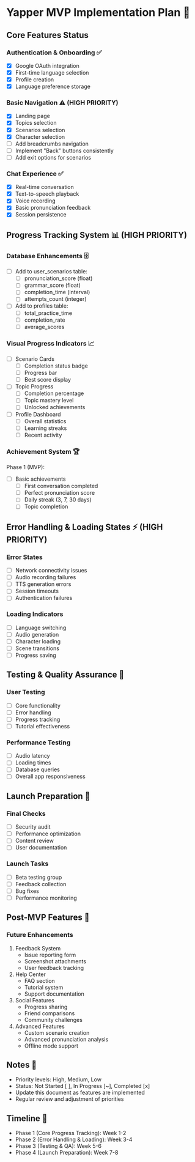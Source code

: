 # Yapper MVP Implementation Plan 🚀

## Core Features Status

### Authentication & Onboarding ✅
- [x] Google OAuth integration
- [x] First-time language selection
- [x] Profile creation
- [x] Language preference storage

### Basic Navigation ⚠️ (HIGH PRIORITY)
- [x] Landing page
- [x] Topics selection
- [x] Scenarios selection
- [x] Character selection
- [ ] Add breadcrumbs navigation
- [ ] Implement "Back" buttons consistently
- [ ] Add exit options for scenarios

### Chat Experience ✅
- [x] Real-time conversation
- [x] Text-to-speech playback
- [x] Voice recording
- [x] Basic pronunciation feedback
- [x] Session persistence

## Progress Tracking System 📊 (HIGH PRIORITY)

### Database Enhancements 🗄️
- [ ] Add to user_scenarios table:
  - [ ] pronunciation_score (float)
  - [ ] grammar_score (float)
  - [ ] completion_time (interval)
  - [ ] attempts_count (integer)
- [ ] Add to profiles table:
  - [ ] total_practice_time
  - [ ] completion_rate
  - [ ] average_scores

### Visual Progress Indicators 📈
- [ ] Scenario Cards
  - [ ] Completion status badge
  - [ ] Progress bar
  - [ ] Best score display
- [ ] Topic Progress
  - [ ] Completion percentage
  - [ ] Topic mastery level
  - [ ] Unlocked achievements
- [ ] Profile Dashboard
  - [ ] Overall statistics
  - [ ] Learning streaks
  - [ ] Recent activity

### Achievement System 🏆
Phase 1 (MVP):
- [ ] Basic achievements
  - [ ] First conversation completed
  - [ ] Perfect pronunciation score
  - [ ] Daily streak (3, 7, 30 days)
  - [ ] Topic completion

## Error Handling & Loading States ⚡ (HIGH PRIORITY)

### Error States
- [ ] Network connectivity issues
- [ ] Audio recording failures
- [ ] TTS generation errors
- [ ] Session timeouts
- [ ] Authentication failures

### Loading Indicators
- [ ] Language switching
- [ ] Audio generation
- [ ] Character loading
- [ ] Scene transitions
- [ ] Progress saving

## Testing & Quality Assurance 🧪

### User Testing
- [ ] Core functionality
- [ ] Error handling
- [ ] Progress tracking
- [ ] Tutorial effectiveness

### Performance Testing
- [ ] Audio latency
- [ ] Loading times
- [ ] Database queries
- [ ] Overall app responsiveness

## Launch Preparation 🚀

### Final Checks
- [ ] Security audit
- [ ] Performance optimization
- [ ] Content review
- [ ] User documentation

### Launch Tasks
- [ ] Beta testing group
- [ ] Feedback collection
- [ ] Bug fixes
- [ ] Performance monitoring

## Post-MVP Features 🎯

### Future Enhancements
1. Feedback System
   - Issue reporting form
   - Screenshot attachments
   - User feedback tracking
2. Help Center
   - FAQ section
   - Tutorial system
   - Support documentation
3. Social Features
   - Progress sharing
   - Friend comparisons
   - Community challenges
4. Advanced Features
   - Custom scenario creation
   - Advanced pronunciation analysis
   - Offline mode support

## Notes 📝
- Priority levels: High, Medium, Low
- Status: Not Started [ ], In Progress [~], Completed [x]
- Update this document as features are implemented
- Regular review and adjustment of priorities

## Timeline 📅
- Phase 1 (Core Progress Tracking): Week 1-2
- Phase 2 (Error Handling & Loading): Week 3-4
- Phase 3 (Testing & QA): Week 5-6
- Phase 4 (Launch Preparation): Week 7-8